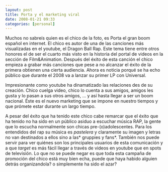 ```yaml
---
layout: post
title: Porta y el marketing viral
date: 2008-01-21 09:33
categories: [personal]
---
```

Muchos no sabreís quien es el chico de la foto, es Porta el gran boom español en internet. El chico es autor de una de las canciones más visualizadas en el youtube, el Dragon Ball Rap. Este tema  tiene entre otros honores el de ser el cuarto más visto en la historia del portal de videos en la sección de Film&amp;Animation. Después del éxito de esta canción el chico empieza a grabar más canciones que pese a no alcanzar el éxito de la primera obtienen una cierta audiencia. Ahora es noticia porqué se ha echo público que durante el 2008 va a lanzar su primer LP con Universal.

Impresionante como youtube ha dinamatizado las relaciones des de su creación. Chico cuelga video, chico lo cuenta a sus amigos, amigos les gusta y lo pasan a sus otros amigos, ... y así hasta llegar a ser un boom nacional. Éste es el nuevo marketing que se impone en nuestro tiempos y que prómete estar durante un largo tiempo.

A  pesar del éxito que ha tenido este chico cabe remarcar que el éxito que ha tenido no ha sido en un público asiduo a escuchar música RAP, la gente que lo escucha normalmente son chicas pre-(o)adolescentes.  Para los entendidos del rap su música es *pastelera* y claramente su imagen y letras no van destinados a ellos sino a las* gruppies y fans*. También nos puede servir para ver quiénes son los principales usuarios de esta comunicación y a que *target* es más fácil llegar a través de videos en youtube que en spots de televisión. Lo que no se puede negar es que toda esta campaña de promoción del chico está muy bien echa, puede que haya habido alguien detrás organizandola? o simplemente ha sido el azar?